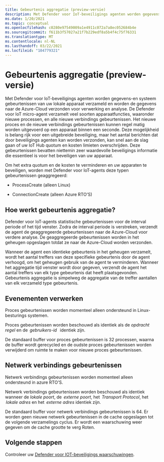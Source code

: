 ```yaml
---
title: Gebeurtenis aggregatie (preview-versie)
description: Met Defender voor IoT-beveiligings agenten worden gegevens-en systeem gebeurtenissen van uw lokale apparaat verzameld en worden de gegevens naar de Azure-Cloud verzonden voor verwerking en analyse.
ms.date: 1/20/2021
ms.topic: conceptual
ms.openlocfilehash: c0280e97549009a1e4911c072a7a8ec052684b4e
ms.sourcegitcommit: f611b3f57027a21f7b229edf8a5b4f4c75f76331
ms.translationtype: MT
ms.contentlocale: nl-NL
ms.lasthandoff: 03/22/2021
ms.locfileid: "104779321"
---
```

# <a name="event-aggregation-preview"></a>Gebeurtenis aggregatie (preview-versie)

Met Defender voor IoT-beveiligings agenten worden gegevens-en systeem gebeurtenissen van uw lokale apparaat verzameld en worden de gegevens naar de Azure-Cloud verzonden voor verwerking en analyse. De Defender voor IoT micro-agent verzamelt veel soorten apparaatfuncties, waaronder nieuwe processen, en alle nieuwe verbindings gebeurtenissen. Het nieuwe proces en de nieuwe verbindings gebeurtenissen kunnen regel matig worden uitgevoerd op een apparaat binnen een seconde. Deze mogelijkheid is belang rijk voor een uitgebreide beveiliging, maar het aantal berichten dat door beveiligings agenten kan worden verzonden, kan snel aan de slag gaan of uw IoT Hub quotum en kosten limieten overschrijden. Deze gebeurtenissen bevatten niettemin zeer waardevolle beveiligings informatie die essentieel is voor het beveiligen van uw apparaat. 

Om het extra quotum en de kosten te verminderen en uw apparaten te beveiligen, worden met Defender voor IoT-agents deze typen gebeurtenissen geaggregeerd: 

- ProcessCreate (alleen Linux) 

- ConnectionCreate (alleen Azure RTO'S) 

## <a name="how-does-event-aggregation-work"></a>Hoe werkt gebeurtenis aggregatie? 

Defender voor IoT-agents statistische gebeurtenissen voor de interval periode of het tijd venster. Zodra de interval periode is verstreken, verzendt de agent de geaggregeerde gebeurtenissen naar de Azure-Cloud voor verdere analyse. De geaggregeerde gebeurtenissen worden in het geheugen opgeslagen totdat ze naar de Azure-Cloud worden verzonden. 

Wanneer de agent een identieke gebeurtenis in het geheugen verzamelt, wordt het aantal treffers van deze specifieke gebeurtenis door de agent verhoogd, om het geheugen gebruik van de agent te verminderen. Wanneer het aggregatie tijd venster wordt door gegeven, verzendt de agent het aantal treffers van elk type gebeurtenis dat heeft plaatsgevonden. Gebeurtenis aggregatie is simpelweg de aggregatie van de treffer aantallen van elk verzameld type gebeurtenis. 

## <a name="process-events"></a>Evenementen verwerken 

Proces gebeurtenissen worden momenteel alleen ondersteund in Linux-besturings systemen. 

Proces gebeurtenissen worden beschouwd als identiek als de *opdracht regel* en de  *gebruikers-id*   identiek zijn. 

De standaard buffer voor proces gebeurtenissen is 32 processen, waarna de buffer wordt gerecycled en de oudste proces gebeurtenissen worden verwijderd om ruimte te maken voor nieuwe proces gebeurtenissen.  

## <a name="network-connection-events"></a>Netwerk verbindings gebeurtenissen 

Netwerk verbindings gebeurtenissen worden momenteel alleen ondersteund in azure RTO'S. 

Netwerk verbindings gebeurtenissen worden beschouwd als identiek wanneer de *lokale poort*, de  *externe poort*, het  *Transport Protocol*, het  *lokale adres* en het  *externe adres* identiek zijn. 

De standaard buffer voor netwerk verbindings gebeurtenissen is 64. Er worden geen nieuwe netwerk gebeurtenissen in de cache opgeslagen tot de volgende verzamelings cyclus. Er wordt een waarschuwing weer gegeven om de cache grootte te verg Roten.

## <a name="next-steps"></a>Volgende stappen

Controleer uw [Defender voor IOT-beveiligings waarschuwingen](concept-security-alerts.md).
